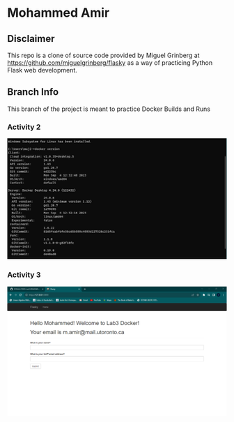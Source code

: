 # Mohammed Amir

## Disclaimer

This repo is a clone of source code provided by Miguel Grinberg at https://github.com/miguelgrinberg/flasky as a way of
practicing Python Flask web development. 

## Branch Info

This branch of the project is meant to practice Docker Builds and Runs

### Activity 2
![lab3_activity2](lab3_activity2.png)

### Activity 3
![lab3_activity3](lab3_activity3.png)